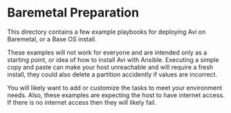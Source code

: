 # Baremetal Preparation

This directory contains a few example playbooks for deploying Avi on Baremetal, or a Base OS install.

These examples will not work for everyone and are intended only as a starting point, or idea of how to install Avi with Ansible. Executing a simple copy and paste can make your host unreachable and will require a fresh install, they could also delete a partition accidently if values are incorrect.

You will likely want to add or customize the tasks to meet your environment needs. Also, these examples are expecting the host to have internet access. If there is no internet access then they will likely fail.
